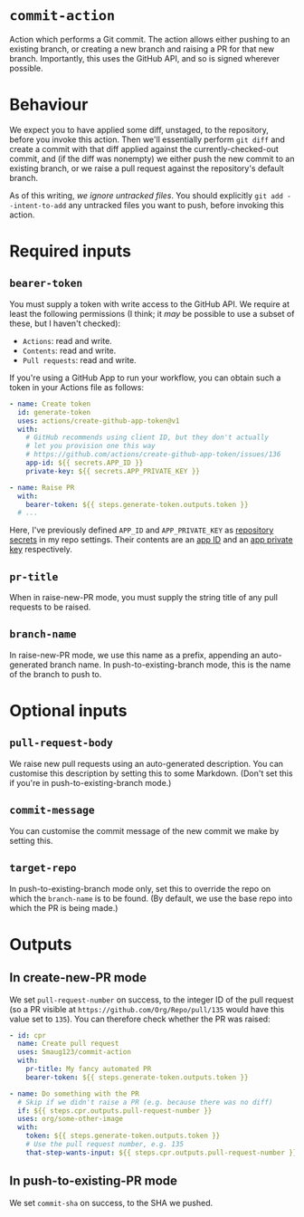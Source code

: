 # `commit-action`

Action which performs a Git commit.
The action allows either pushing to an existing branch, or creating a new branch and raising a PR for that new branch.
Importantly, this uses the GitHub API, and so is signed wherever possible.

# Behaviour

We expect you to have applied some diff, unstaged, to the repository, before you invoke this action.
Then we'll essentially perform `git diff` and create a commit with that diff applied against the currently-checked-out commit, and (if the diff was nonempty) we either push the new commit to an existing branch, or we raise a pull request against the repository's default branch.

As of this writing, *we ignore untracked files*.
You should explicitly `git add --intent-to-add` any untracked files you want to push, before invoking this action.

# Required inputs

## `bearer-token`

You must supply a token with write access to the GitHub API.
We require at least the following permissions (I think; it *may* be possible to use a subset of these, but I haven't checked):

* `Actions`: read and write.
* `Contents`: read and write.
* `Pull requests`: read and write.

If you're using a GitHub App to run your workflow, you can obtain such a token in your Actions file as follows:

```yaml
- name: Create token
  id: generate-token
  uses: actions/create-github-app-token@v1
  with:
    # GitHub recommends using client ID, but they don't actually
    # let you provision one this way
    # https://github.com/actions/create-github-app-token/issues/136
    app-id: ${{ secrets.APP_ID }}
    private-key: ${{ secrets.APP_PRIVATE_KEY }}

- name: Raise PR
  with:
    bearer-token: ${{ steps.generate-token.outputs.token }}
  # ...
```

Here, I've previously defined `APP_ID` and `APP_PRIVATE_KEY` as [repository secrets](https://docs.github.com/en/actions/security-guides/using-secrets-in-github-actions#creating-secrets-for-a-repository) in my repo settings.
Their contents are an [app ID](https://docs.github.com/en/apps/creating-github-apps/authenticating-with-a-github-app/authenticating-as-a-github-app-installation#using-an-installation-access-token-to-authenticate-as-an-app-installation) and an [app private key](https://docs.github.com/en/apps/creating-github-apps/authenticating-with-a-github-app/managing-private-keys-for-github-apps#about-private-keys-for-github-apps) respectively.

## `pr-title`

When in raise-new-PR mode, you must supply the string title of any pull requests to be raised.

## `branch-name`

In raise-new-PR mode, we use this name as a prefix, appending an auto-generated branch name.
In push-to-existing-branch mode, this is the name of the branch to push to.

# Optional inputs

## `pull-request-body`

We raise new pull requests using an auto-generated description.
You can customise this description by setting this to some Markdown.
(Don't set this if you're in push-to-existing-branch mode.)

## `commit-message`

You can customise the commit message of the new commit we make by setting this.

## `target-repo`

In push-to-existing-branch mode only, set this to override the repo on which the `branch-name` is to be found.
(By default, we use the base repo into which the PR is being made.)

# Outputs

## In create-new-PR mode

We set `pull-request-number` on success, to the integer ID of the pull request (so a PR visible at `https://github.com/Org/Repo/pull/135` would have this value set to `135`).
You can therefore check whether the PR was raised:

```yaml
- id: cpr
  name: Create pull request
  uses: Smaug123/commit-action
  with:
    pr-title: My fancy automated PR
    bearer-token: ${{ steps.generate-token.outputs.token }}

- name: Do something with the PR
  # Skip if we didn't raise a PR (e.g. because there was no diff)
  if: ${{ steps.cpr.outputs.pull-request-number }}
  uses: org/some-other-image
  with:
    token: ${{ steps.generate-token.outputs.token }}
    # Use the pull request number, e.g. 135
    that-step-wants-input: ${{ steps.cpr.outputs.pull-request-number }}
```

## In push-to-existing-PR mode

We set `commit-sha` on success, to the SHA we pushed.
